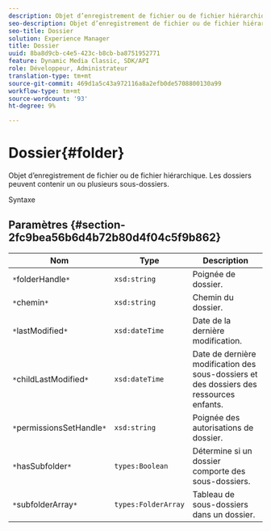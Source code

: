 ```yaml
---
description: Objet d’enregistrement de fichier ou de fichier hiérarchique. Les dossiers peuvent contenir un ou plusieurs sous-dossiers.
seo-description: Objet d’enregistrement de fichier ou de fichier hiérarchique. Les dossiers peuvent contenir un ou plusieurs sous-dossiers.
seo-title: Dossier
solution: Experience Manager
title: Dossier
uuid: 8ba8d9cb-c4e5-423c-b8cb-ba8751952771
feature: Dynamic Media Classic, SDK/API
role: Développeur, Administrateur
translation-type: tm+mt
source-git-commit: 469d1a5c43a972116a8a2efb0de5708800130a99
workflow-type: tm+mt
source-wordcount: '93'
ht-degree: 9%

---
```



# Dossier{#folder}

Objet d’enregistrement de fichier ou de fichier hiérarchique. Les dossiers peuvent contenir un ou plusieurs sous-dossiers.

Syntaxe

## Paramètres {#section-2fc9bea56b6d4b72b80d4f04c5f9b862}

| Nom | Type | Description |
|---|---|---|
| `*`folderHandle`*` | `xsd:string` | Poignée de dossier. |
| `*`chemin`*` | `xsd:string` | Chemin du dossier. |
| `*`lastModified`*` | `xsd:dateTime` | Date de la dernière modification. |
| `*`childLastModified`*` | `xsd:dateTime` | Date de dernière modification des sous-dossiers et des dossiers des ressources enfants. |
| `*`permissionsSetHandle`*` | `xsd:string` | Poignée des autorisations de dossier. |
| `*`hasSubfolder`*` | `types:Boolean` | Détermine si un dossier comporte des sous-dossiers. |
| `*`subfolderArray`*` | `types:FolderArray` | Tableau de sous-dossiers dans un dossier. |

